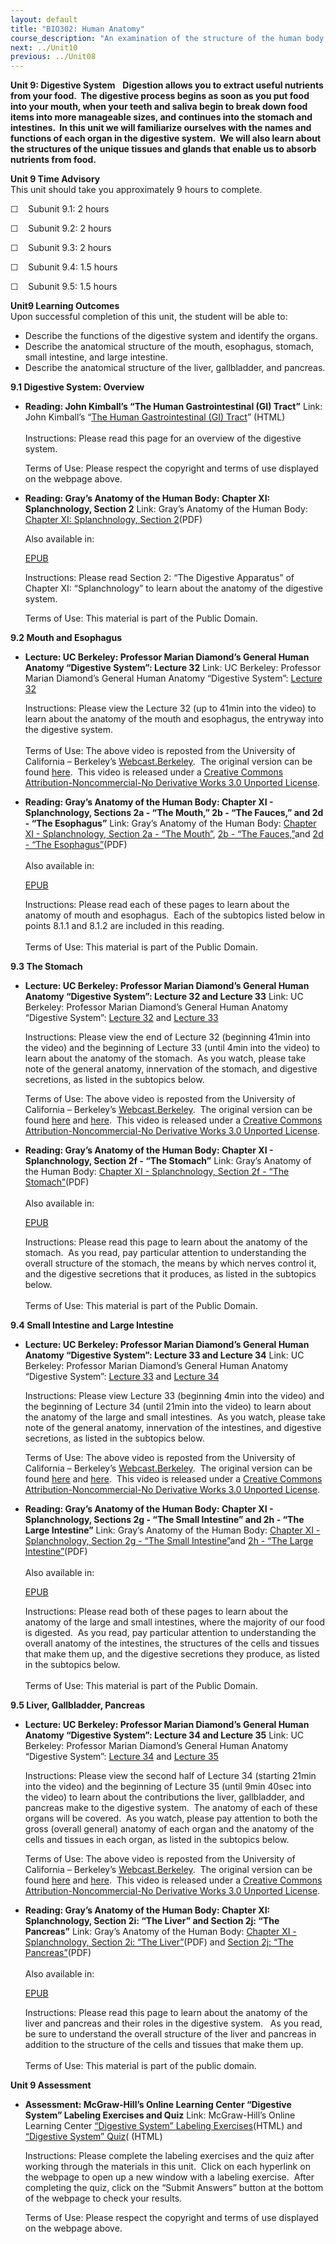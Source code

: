 ```yaml
---
layout: default
title: "BIO302: Human Anatomy"
course_description: "An examination of the structure of the human body at the cellular, tissue, organ, and organ system levels. Topics include: the integumentary, skeletal, muscular, nervous, cardiovascular, lymphatic, respiratory, digestive, urinary, endocrine, and reproductive systems."
next: ../Unit10
previous: ../Unit08
---
```

**Unit 9: Digestive System** <span id="9"></span> 
**Digestion allows you to extract useful nutrients from your food.  The
digestive process begins as soon as you put food into your mouth, when
your teeth and saliva begin to break down food items into more
manageable sizes, and continues into the stomach and intestines.  In
this unit we will familiarize ourselves with the names and functions of
each organ in the digestive system.  We will also learn about the
structures of the unique tissues and glands that enable us to absorb
nutrients from food.**

**Unit 9 Time Advisory**  
This unit should take you approximately 9 hours to complete.

☐    Subunit 9.1: 2 hours  
  
 ☐    Subunit 9.2: 2 hours  
  
 ☐    Subunit 9.3: 2 hours  
  
 ☐    Subunit 9.4: 1.5 hours  
  
 ☐    Subunit 9.5: 1.5 hours

**Unit9 Learning Outcomes**  
Upon successful completion of this unit, the student will be able to:  
-   Describe the functions of the digestive system and identify the
    organs.
-   Describe the anatomical structure of the mouth, esophagus, stomach,
    small intestine, and large intestine.
-   Describe the anatomical structure of the liver, gallbladder, and
    pancreas.

**9.1 Digestive System: Overview** <span id="9.1"></span> 
-   **Reading: John Kimball’s “The Human Gastrointestinal (GI) Tract”**
    Link: John Kimball’s “[The Human Gastrointestinal (GI)
    Tract](http://users.rcn.com/jkimball.ma.ultranet/BiologyPages/G/GITract.html#The_strategy)”
    (HTML)  
        
     Instructions: Please read this page for an overview of the
    digestive system.  
      
     Terms of Use: Please respect the copyright and terms of use
    displayed on the webpage above.

-   **Reading: Gray’s Anatomy of the Human Body: Chapter XI:
    Splanchnology, Section 2**
    Link: Gray’s Anatomy of the Human Body: [Chapter XI: Splanchnology,
    Section
    2](http://www.saylor.org/site/wp-content/uploads/2014/06/BIO302-Anatomy_of_the_Human_Body-Chapter-XI-Digestive-Apparatus.pdf)(PDF)  
      
     Also available in:  

    [EPUB](http://www.saylor.org/site/wp-content/uploads/2011/08/BIO302-chXI-Bartleby.com_.epub)  
      
     Instructions: Please read Section 2: “The Digestive Apparatus” of
    Chapter XI: “Splanchnology” to learn about the anatomy of the
    digestive system.   
      
     Terms of Use: This material is part of the Public Domain. 

**9.2 Mouth and Esophagus** <span id="9.2"></span> 
-   **Lecture: UC Berkeley: Professor Marian Diamond’s General Human
    Anatomy “Digestive System”: Lecture 32**
    Link: UC Berkeley: Professor Marian Diamond’s General Human Anatomy
    “Digestive System”: [Lecture
    32](http://www.youtube.com/watch?v=Rtf0hpR66mQ)  
      
     Instructions: Please view the Lecture 32 (up to 41min into the
    video) to learn about the anatomy of the mouth and esophagus, the
    entryway into the digestive system.  
        
     Terms of Use: The above video is reposted from the University of
    California – Berkeley’s
    [Webcast.Berkeley](http://webcast.berkeley.edu/).  The original
    version can be
    found [here](http://www.youtube.com/watch?v=-Y76SuDnVro).  This
    video is released under a [Creative Commons
    Attribution-Noncommercial-No Derivative Works 3.0 Unported
    License](http://creativecommons.org/licenses/by-nc-nd/3.0/).  

-   **Reading: Gray’s Anatomy of the Human Body: Chapter XI -
    Splanchnology, Sections 2a - “The Mouth,” 2b - “The Fauces,” and
    2d - “The Esophagus”**
    Link: Gray’s Anatomy of the Human Body: [Chapter XI - Splanchnology,
    Section 2a - “The
    Mouth”](http://www.saylor.org/site/wp-content/uploads/2014/06/BIO302-Anatomy_of_the_Human_Body-Chapter-XI-Mouth.pdf),
    [2b - “The
    Fauces,”](http://www.saylor.org/site/wp-content/uploads/2014/06/BIO302-Anatomy_of_the_Human_Body-Chapter-XI-Fauces.pdf)and
    [2d - “The
    Esophagus”](http://www.saylor.org/site/wp-content/uploads/2014/06/BIO302-Anatomy_of_the_Human_Body-Chapter-XI-Esophagus.pdf)(PDF)  
        
     Also available in:  

    [EPUB](http://www.saylor.org/site/wp-content/uploads/2011/08/BIO302-chXI-Bartleby.com_.epub)  
      
     Instructions: Please read each of these pages to learn about the
    anatomy of mouth and esophagus.  Each of the subtopics listed below
    in points 8.1.1 and 8.1.2 are included in this reading.  
        
     Terms of Use: This material is part of the Public Domain. 

**9.3 The Stomach** <span id="9.3"></span> 
-   **Lecture: UC Berkeley: Professor Marian Diamond’s General Human
    Anatomy “Digestive System”: Lecture 32 and Lecture 33**
    Link: UC Berkeley: Professor Marian Diamond’s General Human Anatomy
    “Digestive System”: [Lecture
    32](http://www.youtube.com/watch?v=Rtf0hpR66mQ) and [Lecture
    33](http://www.youtube.com/watch?v=CxfMNAegCBc)  
      
     Instructions: Please view the end of Lecture 32 (beginning 41min
    into the video) and the beginning of Lecture 33 (until 4min into the
    video) to learn about the anatomy of the stomach.  As you watch,
    please take note of the general anatomy, innervation of the stomach,
    and digestive secretions, as listed in the subtopics below.  
      
     Terms of Use: The above video is reposted from the University of
    California – Berkeley’s
    [Webcast.Berkeley](http://webcast.berkeley.edu/).  The original
    version can be
    found [here](http://www.youtube.com/watch?v=-Y76SuDnVro) and [here](http://www.youtube.com/watch?v=juSEiC8jo84). 
    This video is released under a [Creative Commons
    Attribution-Noncommercial-No Derivative Works 3.0 Unported
    License](http://creativecommons.org/licenses/by-nc-nd/3.0/).

-   **Reading: Gray’s Anatomy of the Human Body: Chapter XI -
    Splanchnology, Section 2f - “The Stomach”**
    Link: Gray’s Anatomy of the Human Body: [Chapter XI - Splanchnology,
    Section 2f - “The
    Stomach”](http://www.saylor.org/site/wp-content/uploads/2014/06/BIO302-Anatomy_of_the_Human_Body-Chapter-XI-Stomach.pdf)(PDF)  
        
     Also available in:  

    [EPUB](http://www.saylor.org/site/wp-content/uploads/2011/08/BIO302-chXI-Bartleby.com_.epub)  
      
     Instructions: Please read this page to learn about the anatomy of
    the stomach.  As you read, pay particular attention to understanding
    the overall structure of the stomach, the means by which nerves
    control it, and the digestive secretions that it produces, as listed
    in the subtopics below.    
        
     Terms of Use: This material is part of the Public Domain. 

**9.4 Small Intestine and Large Intestine** <span id="9.4"></span> 
-   **Lecture: UC Berkeley: Professor Marian Diamond’s General Human
    Anatomy “Digestive System”: Lecture 33 and Lecture 34**
    Link: UC Berkeley: Professor Marian Diamond’s General Human Anatomy
    “Digestive System”: [Lecture
    33](http://www.youtube.com/watch?v=CxfMNAegCBc) and [Lecture
    34](http://www.youtube.com/watch?v=YmtsWMdfp8c)  
      
     Instructions: Please view Lecture 33 (beginning 4min into the
    video) and the beginning of Lecture 34 (until 21min into the video)
    to learn about the anatomy of the large and small intestines.  As
    you watch, please take note of the general anatomy, innervation of
    the intestines, and digestive secretions, as listed in the subtopics
    below.  
      
     Terms of Use: The above video is reposted from the University of
    California – Berkeley’s
    [Webcast.Berkeley](http://webcast.berkeley.edu/).  The original
    version can be
    found [here](http://www.youtube.com/watch?v=juSEiC8jo84) and [here](http://www.youtube.com/watch?v=rVyDLGRqfi4). 
    This video is released under a [Creative Commons
    Attribution-Noncommercial-No Derivative Works 3.0 Unported
    License](http://creativecommons.org/licenses/by-nc-nd/3.0/).

-   **Reading: Gray’s Anatomy of the Human Body: Chapter XI -
    Splanchnology, Sections 2g - “The Small Intestine” and 2h - “The
    Large Intestine”**
    Link: Gray’s Anatomy of the Human Body: [Chapter XI - Splanchnology,
    Section 2g - “The Small
    Intestine”](http://www.saylor.org/site/wp-content/uploads/2014/06/BIO302-Anatomy_of_the_Human_Body-Chapter-XI-Small-Intestine.pdf)and
    [2h - “The Large
    Intestine”](http://www.saylor.org/site/wp-content/uploads/2014/06/BIO302-Anatomy_of_the_Human_Body-Chapter-XI-Large-Intenstine.pdf)(PDF)  
        
     Also available in:  

    [EPUB](http://www.saylor.org/site/wp-content/uploads/2011/08/BIO302-chXI-Bartleby.com_.epub)  
      
     Instructions: Please read both of these pages to learn about the
    anatomy of the large and small intestines, where the majority of our
    food is digested.  As you read, pay particular attention to
    understanding the overall anatomy of the intestines, the structures
    of the cells and tissues that make them up, and the digestive
    secretions they produce, as listed in the subtopics below.  
        
     Terms of Use: This material is part of the Public Domain. 

**9.5 Liver, Gallbladder, Pancreas** <span id="9.5"></span> 
-   **Lecture: UC Berkeley: Professor Marian Diamond’s General Human
    Anatomy “Digestive System”: Lecture 34 and Lecture 35**
    Link: UC Berkeley: Professor Marian Diamond’s General Human Anatomy
    “Digestive System”: [Lecture
    34](http://www.youtube.com/watch?v=YmtsWMdfp8c) and [Lecture
    35](http://www.youtube.com/watch?v=YQs9DZJTMrk)  
      
     Instructions: Please view the second half of Lecture 34 (starting
    21min into the video) and the beginning of Lecture 35 (until 9min
    40sec into the video) to learn about the contributions the liver,
    gallbladder, and pancreas make to the digestive system.  The anatomy
    of each of these organs will be covered.  As you watch, please pay
    attention to both the gross (overall general) anatomy of each organ
    and the anatomy of the cells and tissues in each organ, as listed in
    the subtopics below.  
      
     Terms of Use: The above video is reposted from the University of
    California – Berkeley’s
    [Webcast.Berkeley](http://webcast.berkeley.edu/).  The original
    version can be
    found [here](http://www.youtube.com/watch?v=rVyDLGRqfi4) and [here](http://www.youtube.com/watch?v=5GhpmcWf_-Q). 
    This video is released under a [Creative Commons
    Attribution-Noncommercial-No Derivative Works 3.0 Unported
    License](http://creativecommons.org/licenses/by-nc-nd/3.0/).

-   **Reading: Gray’s Anatomy of the Human Body: Chapter XI:
    Splanchnology, Section 2i: “The Liver” and Section 2j: “The
    Pancreas”**
    Link: Gray’s Anatomy of the Human Body: [Chapter XI - Splanchnology,
    Section 2i: “The
    Liver”](http://www.saylor.org/site/wp-content/uploads/2014/06/BIO302-Anatomy_of_the_Human_Body-Chapter-XI-Liver.pdf)(PDF) and
    [Section 2j: “The
    Pancreas”](http://www.saylor.org/site/wp-content/uploads/2014/06/BIO302-Anatomy_of_the_Human_Body-Chapter-XI-Pancreas.pdf)(PDF)  
        
     Also available in:   

    [EPUB](http://www.saylor.org/site/wp-content/uploads/2011/08/BIO302-chXI-Bartleby.com_.epub)  
      
     Instructions: Please read this page to learn about the anatomy of
    the liver and pancreas and their roles in the digestive system.   As
    you read, be sure to understand the overall structure of the liver
    and pancreas in addition to the structure of the cells and tissues
    that make them up.  
        
     Terms of Use: This material is part of the public domain. 

**Unit 9 Assessment** <span id="9.6"></span> 
-   **Assessment: McGraw-Hill’s Online Learning Center “Digestive
    System” Labeling Exercises and Quiz**
    Link: McGraw-Hill’s Online Learning Center [“Digestive System”
    Labeling
    Exercises](http://highered.mcgraw-hill.com/sites/0072351136/student_view0/chapter24/labeling_exercises.html)(HTML) and
    [“Digestive System”
    Quiz](http://highered.mcgraw-hill.com/sites/0072351136/student_view0/chapter24/chapter_quiz.html)(
    (HTML)  
      
     Instructions: Please complete the labeling exercises and the quiz
    after working through the materials in this unit.  Click on each
    hyperlink on the webpage to open up a new window with a labeling
    exercise.  After completing the quiz, click on the “Submit Answers”
    button at the bottom of the webpage to check your results.  
      
     Terms of Use: Please respect the copyright and terms of use
    displayed on the webpage above.


